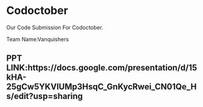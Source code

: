 # Codoctober

Our Code Submission For Codoctober.
<p>Team Name:Vanquishers</p> 

<h2>PPT LINK:https://docs.google.com/presentation/d/15kHA-25gCw5YKVIUMp3HsqC_GnKycRwei_CN01Qe_Hs/edit?usp=sharing
</h2>
